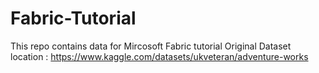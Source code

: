 # Fabric-Tutorial
This repo contains data for Mircosoft Fabric tutorial
Original Dataset location : https://www.kaggle.com/datasets/ukveteran/adventure-works
